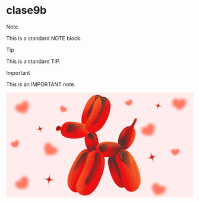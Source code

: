 # clase9b
>[!NOTE]
>
>This is a standard NOTE block.
>>[!TIP]
>
>This is a standard TIP.
>>[!IMPORTANT]
>
>This is an IMPORTANT note.
>
>![Imagen](https://github.com/NoovaCode/clase9b/blob/main/Simple%20Illustrative%20Inspirational%20Quote%20Desktop%20Wallpaper%20(2).png "Hover text")
